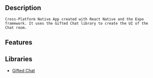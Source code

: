 ## Description
    Cross-Platform Native App created with React Native and the Expo framework. It uses the Gifted Chat library to create the UI of the Chat room.

## Features
    
## Libraries
* [Gifted Chat](https://github.com/FaridSafi/react-native-gifted-chat)